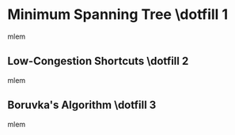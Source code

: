 # Minimum Spanning Tree \dotfill 1
mlem

## Low-Congestion Shortcuts \dotfill 2
mlem

## Boruvka's Algorithm \dotfill 3
mlem
